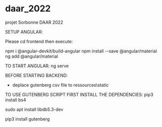 # daar_2022
projet Sorbonne DAAR 2022


SETUP ANGULAR:

Please cd frontend then execute: 

npm i @angular-devkit/build-angular
npm install --save @angular/material
ng add @angular/material

TO START ANGULAR:
ng serve

BEFORE STARTING BACKEND:
- deplace gutenberg csv file to ressources\static

TO USE GUTENBERG SCRIPT FIRST INSTALL THE DEPENDENCIES:
pip3 install bs4

sudo apt install libdb5.3-dev

pip3 install gutenberg
